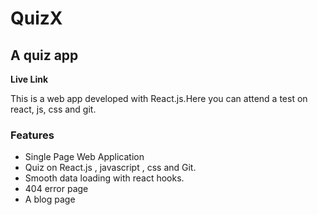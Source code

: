 # QuizX
## A quiz app

**Live Link** 

This is a web app developed with React.js.Here you can attend a test on react, js, css and git.

### Features

- Single Page Web Application
- Quiz on React.js , javascript , css and Git.
- Smooth data loading with react hooks.
- 404 error page
- A blog page
